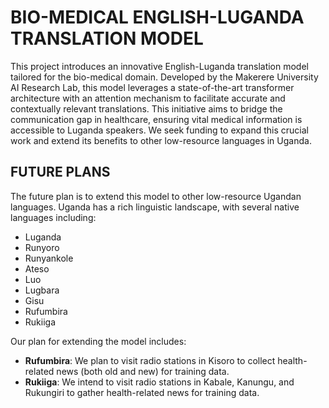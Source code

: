 # BIO-MEDICAL ENGLISH-LUGANDA TRANSLATION MODEL

This project introduces an innovative English-Luganda translation model tailored for the bio-medical domain. Developed by the Makerere University AI Research Lab, this model leverages a state-of-the-art transformer architecture with an attention mechanism to facilitate accurate and contextually relevant translations. This initiative aims to bridge the communication gap in healthcare, ensuring vital medical information is accessible to Luganda speakers. We seek funding to expand this crucial work and extend its benefits to other low-resource languages in Uganda.

## FUTURE PLANS

The future plan is to extend this model to other low-resource Ugandan languages. Uganda has a rich linguistic landscape, with several native languages including:

*   Luganda
*   Runyoro
*   Runyankole
*   Ateso
*   Luo
*   Lugbara
*   Gisu
*   Rufumbira
*   Rukiiga

Our plan for extending the model includes:

*   **Rufumbira**: We plan to visit radio stations in Kisoro to collect health-related news (both old and new) for training data.
*   **Rukiiga**: We intend to visit radio stations in Kabale, Kanungu, and Rukungiri to gather health-related news for training data.